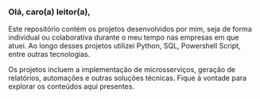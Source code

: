 ### Olá, caro(a) leitor(a),
Este repositório contém os projetos desenvolvidos por mim, seja de forma individual ou colaborativa durante o meu tempo nas empresas em que atuei. Ao longo desses projetos utilizei Python, SQL, Powershell Script, entre outras tecnologias.

Os projetos incluem a implementação de microsserviços, geração de relatórios, automações e outras soluções técnicas. Fique à vontade para explorar os conteúdos aqui presentes.
